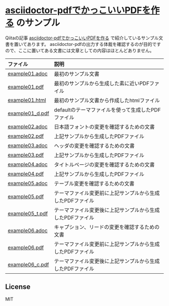 # [asciidoctor-pdfでかっこいいPDFを作る](https://qiita.com/kuboaki/items/67774c5ebd41467b83e2) のサンプル

Qiitaの記事 [asciidoctor-pdfでかっこいいPDFを作る](https://qiita.com/kuboaki/items/67774c5ebd41467b83e2) で紹介しているサンプル文書を置いてあります。
asciidoctor-pdfの出力する体裁を確認するのが目的ですので、ここに置いてある文書には文章としての内容はほとんどありません。

| ファイル|説明|
|:-----------|:------------| 
| [example01.adoc](example01.adoc) | 最初のサンプル文書 |
| [example01.pdf](example01.pdf) | 最初のサンプルから生成した素に近いPDFファイル |
| [example01.html](example01.html) | 最初のサンプル文書から作成したhtmlファイル |
| [example01_d.pdf](example01_d.pdf) | defaultのテーマファイルを使って生成したPDFファイル |
| [example02.adoc](example02.adoc) | 日本語フォントの変更を確認するための文書 |
| [example02.pdf](example02.pdf) | 上記サンプルから生成したPDFファイル |
| [example03.adoc](example03.adoc) | ヘッダの変更を確認するための文書 |
| [example03.pdf](example03.pdf) | 上記サンプルから生成したPDFファイル |
| [example04.adoc](example04.adoc) | タイトルページの変更を確認するための文書 |
| [example04.pdf](example04.pdf) | 上記サンプルから生成したPDFファイル |
| [example05.adoc](example05.adoc) | テーブル変更を確認するための文書 |
| [example05.pdf](example05.pdf) | テーマファイル変更前に上記サンプルから生成したPDFファイル |
| [example05_t.pdf](example05_t.pdf) | テーマファイル変更後に上記サンプルから生成したPDFファイル |
| [example06.adoc](example06.adoc) | キャプション、リードの変更を確認するための文書 |
| [example06.pdf](example06.pdf) | テーマファイル変更前に上記サンプルから生成したPDFファイル |
| [example06_c.pdf](example06_t.pdf) | テーマファイル変更後に上記サンプルから生成したPDFファイル |

## License
MIT
